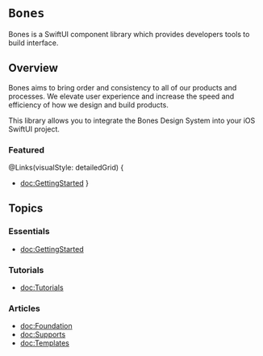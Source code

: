 # ``Bones``

Bones is a SwiftUI component library which provides developers tools to build interface.

## Overview

Bones aims to bring order and consistency to all of our products and processes. We elevate user experience and increase the speed and efficiency of how we design and build products.

This library allows you to integrate the Bones Design System into your iOS SwiftUI project.

### Featured

@Links(visualStyle: detailedGrid) {
  - <doc:GettingStarted>
}

## Topics
### Essentials
- <doc:GettingStarted>

### Tutorials
- <doc:Tutorials>

### Articles
- <doc:Foundation>
- <doc:Supports>
- <doc:Templates>
